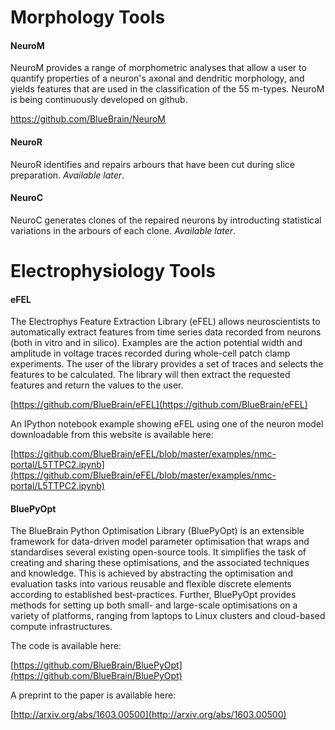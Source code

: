 # Morphology Tools

#### NeuroM

<span class="s1">NeuroM provides a range of morphometric analyses that allow a user to quantify properties of a neuron's axonal and dendritic morphology, and yields features that are used in the classification of the 55 m-types. NeuroM is being continuously developed on github.</span>

<span class="s1">[<span class="s2">https://github.com/BlueBrain/NeuroM</span>](https://github.com/BlueBrain/NeuroM)</span>

#### NeuroR

NeuroR identifies and repairs arbours that have been cut during slice preparation. _Available later_.

#### NeuroC

NeuroC generates clones of the repaired neurons by introducting statistical variations in the arbours of each clone. _Available later_.

# Electrophysiology Tools

#### eFEL

The Electrophys Feature Extraction Library (eFEL) allows neuroscientists to automatically extract features from time series data recorded from neurons (both in vitro and in silico). Examples are the action potential width and amplitude in voltage traces recorded during whole-cell patch clamp experiments. The user of the library provides a set of traces and selects the features to be calculated. The library will then extract the requested features and return the values to the user.

[https://github.com/BlueBrain/eFEL](https://github.com/BlueBrain/eFEL)

An IPython notebook example showing eFEL using one of the neuron model downloadable from this website is available here:

[https://github.com/BlueBrain/eFEL/blob/master/examples/nmc-portal/L5TTPC2.ipynb](https://github.com/BlueBrain/eFEL/blob/master/examples/nmc-portal/L5TTPC2.ipynb)

#### BluePyOpt

The BlueBrain Python Optimisation Library (BluePyOpt) is an extensible framework for data-driven model parameter optimisation that wraps and standardises several existing open-source tools. It simplifies the task of creating and sharing these optimisations, and the associated techniques and knowledge. This is achieved by abstracting the optimisation and evaluation tasks into various reusable and flexible discrete elements according to established best-practices. Further, BluePyOpt provides methods for setting up both small- and large-scale optimisations on a variety of platforms, ranging from laptops to Linux clusters and cloud-based compute infrastructures.

The code is available here:

[https://github.com/BlueBrain/BluePyOpt](https://github.com/BlueBrain/BluePyOpt)

A preprint to the paper is available here:

[http://arxiv.org/abs/1603.00500](http://arxiv.org/abs/1603.00500)
